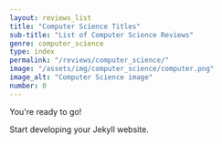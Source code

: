 ```yaml
---
layout: reviews_list
title: "Computer Science Titles"
sub-title: "List of Computer Science Reviews"
genre: computer_science
type: index
permalink: "/reviews/computer_science/"
image: "/assets/img/computer_science/computer.png"
image_alt: "Computer Science image"
number: 0
---
```


You're ready to go!

Start developing your Jekyll website.
